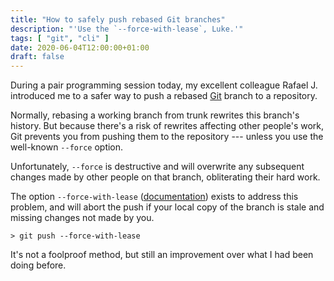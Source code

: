 ```yaml
---
title: "How to safely push rebased Git branches"
description: "'Use the `--force-with-lease`, Luke.'"
tags: [ "git", "cli" ]
date: 2020-06-04T12:00:00+01:00
draft: false
---
```


During a pair programming session today, my excellent colleague Rafael J.
introduced me to a safer way to push a rebased [Git](https://git-scm.com) branch
to a repository.

Normally, rebasing a working branch from trunk rewrites this branch's history.
But because there's a risk of rewrites affecting other people's work, Git
prevents you from pushing them to the repository --- unless you use the
well-known `--force` option.

Unfortunately, `--force` is destructive and will overwrite any subsequent
changes made by other people on that branch, obliterating their hard work.

The option `--force-with-lease` ([documentation](https://git-scm.com/docs/git-push#Documentation/git-push.txt---no-force-with-lease)) exists to address this problem, and will abort
the push if your local copy of the branch is stale and missing changes not made
by you.

```shell
> git push --force-with-lease
```

It's not a foolproof method, but still an improvement over what I had been doing
before.
